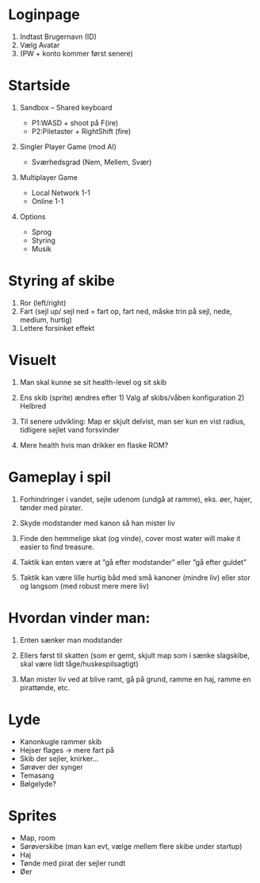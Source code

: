 # Loginpage 
1. Indtast Brugernavn (ID) 
2. Vælg Avatar 
3. (PW + konto kommer først senere) 


# Startside
1. Sandbox – Shared keyboard 
    - P1:WASD + shoot på F(ire)  
    - P2:Piletaster + RightShift (fire) 

2. Singler Player Game (mod AI) 
    - Sværhedsgrad (Nem, Mellem, Svær) 

3. Multiplayer Game 
    - Local Network 1-1 
    -  Online 1-1 

4. Options 
    - Sprog 
    - Styring 
    - Musik 

# Styring af skibe 
1. Ror (left/right) 
2.  Fart (sejl up/ sejl ned = fart op, fart ned, måske  trin på sejl, nede, medium, hurtig) 
3. Lettere forsinket effekt 


# Visuelt
1. Man skal kunne se sit health-level og sit skib 

2. Ens skib (sprite) ændres efter 1) Valg af skibs/våben konfiguration 2) Helbred 

3. Til senere udvikling: Map er skjult delvist, man ser kun en vist radius, tidligere sejlet vand forsvinder 

4. Mere health hvis man drikker en flaske ROM?  


# Gameplay i spil
1. Forhindringer i vandet, sejle udenom (undgå at ramme), eks. øer, hajer, tønder med pirater. 

2. Skyde modstander med kanon så han mister liv 

3. Finde den hemmelige skat (og vinde), cover most water will make it easier to find treasure. 

4. Taktik kan enten være at ”gå efter modstander” eller ”gå efter guldet” 

5. Taktik kan være lille hurtig båd med små kanoner (mindre liv) eller stor og langsom (med robust mere mere liv) 


# Hvordan vinder man: 

1. Enten sænker man modstander 

2. Ellers først til skatten (som er gemt, skjult map som i sænke slagskibe, skal være lidt tåge/huskespilsagtigt) 

3. Man mister liv ved at blive ramt, gå på grund, ramme en haj, ramme en pirattønde, etc. 


# Lyde
- Kanonkugle rammer skib
- Hejser flages -> mere fart på
- Skib der sejler, knirker...
- Sørøver der synger
- Temasang
- Bølgelyde?

# Sprites
- Map, room
- Sørøverskibe (man kan evt, vælge mellem flere skibe under startup)
- Haj
- Tønde med pirat der sejler rundt
- Øer
